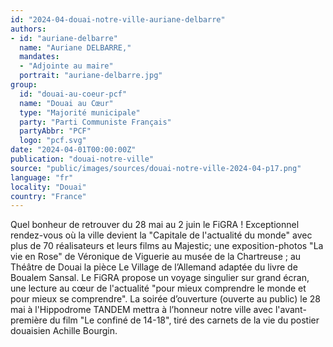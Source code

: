 ```yaml
---
id: "2024-04-douai-notre-ville-auriane-delbarre"
authors:
- id: "auriane-delbarre"
  name: "Auriane DELBARRE,"
  mandates: 
  - "Adjointe au maire"
  portrait: "auriane-delbarre.jpg"
group:
  id: "douai-au-coeur-pcf"
  name: "Douai au Cœur"
  type: "Majorité municipale"
  party: "Parti Communiste Français"
  partyAbbr: "PCF"
  logo: "pcf.svg"
date: "2024-04-01T00:00:00Z"
publication: "douai-notre-ville"
source: "public/images/sources/douai-notre-ville-2024-04-p17.png"
language: "fr"
locality: "Douai"
country: "France"
---
```


Quel bonheur de retrouver du 28 mai au 2 juin le FiGRA ! Exceptionnel rendez-vous où la ville devient la "Capitale de l'actualité du monde" avec plus de 70 réalisateurs et leurs films au Majestic; une exposition-photos "La vie en Rose" de Véronique de Viguerie au musée de la Chartreuse ; au Théâtre de Douai la pièce Le Village de l’Allemand adaptée du livre de Boualem Sansal. Le FiGRA propose un voyage singulier sur grand écran, une lecture au cœur de l'actualité "pour mieux comprendre le monde et pour mieux se comprendre". La soirée d’ouverture (ouverte au public) le 28 mai à l'Hippodrome TANDEM mettra à l’honneur notre ville avec l'avant-première du film "Le confiné de 14-18", tiré des carnets de la vie du postier douaisien Achille Bourgin.
